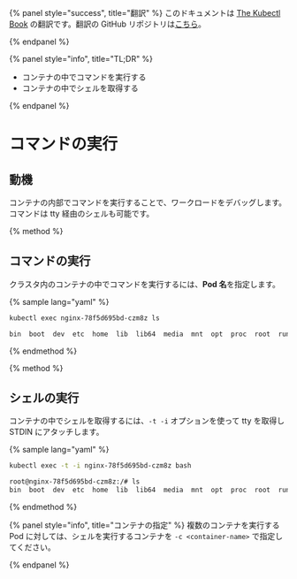 {% panel style="success", title="翻訳" %}
このドキュメントは [The Kubectl Book](https://kubectl.docs.kubernetes.io/) の翻訳です。翻訳の GitHub リポジトリは[こちら](https://github.com/FujiHaruka/kubectl-book-ja)。

{% endpanel %}

{% panel style="info", title="TL;DR" %}

- コンテナの中でコマンドを実行する
- コンテナの中でシェルを取得する

{% endpanel %}

# コマンドの実行

## 動機

コンテナの内部でコマンドを実行することで、ワークロードをデバッグします。コマンドは tty 経由のシェルも可能です。

{% method %}

## コマンドの実行

クラスタ内のコンテナの中でコマンドを実行するには、**Pod 名**を指定します。

{% sample lang="yaml" %}

```bash
kubectl exec nginx-78f5d695bd-czm8z ls
```

```bash
bin  boot  dev	etc  home  lib	lib64  media  mnt  opt	proc  root  run  sbin  srv  sys  tmp  usr  var
```

{% endmethod %}

{% method %}

## シェルの実行

コンテナの中でシェルを取得するには、`-t -i` オプションを使って tty を取得し STDIN にアタッチします。

{% sample lang="yaml" %}

```bash
kubectl exec -t -i nginx-78f5d695bd-czm8z bash
```

```bash
root@nginx-78f5d695bd-czm8z:/# ls
bin  boot  dev	etc  home  lib	lib64  media  mnt  opt	proc  root  run  sbin  srv  sys  tmp  usr  var
```

{% endmethod %}

{% panel style="info", title="コンテナの指定" %}
複数のコンテナを実行する Pod に対しては、シェルを実行するコンテナを `-c <container-name>` で指定してください。

{% endpanel %}
